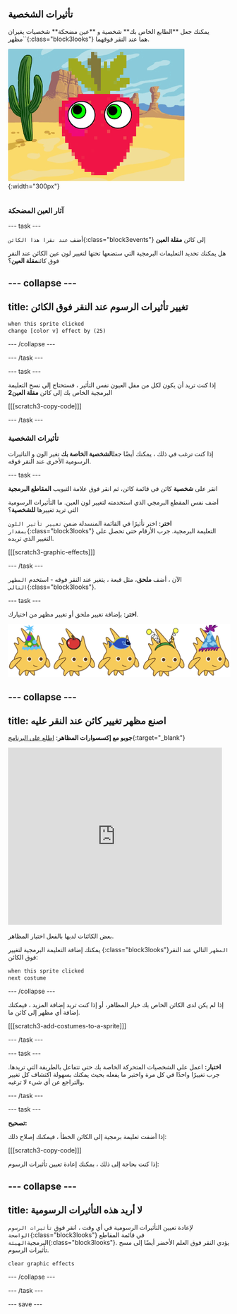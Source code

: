 ## تأثيرات الشخصية

<div style="display: flex; flex-wrap: wrap">
<div style="flex-basis: 200px; flex-grow: 1; margin-right: 15px;">
يمكنك جعل **الطابع الخاص بك** شخصية و **عين مضحكة** شخصيات يغيران `مظهر`{:class="block3looks"} هما عند النقر فوقهما.
</div>
<div>

![شخصية وعينان بتأثيرات رسومية.](images/character-graphic-effects.png){:width="300px"}    

</div>
</div>

### آثار العين المضحكة

--- task ---

أضف `عند نقرا هذا الكائن`{:class="block3events"} إلى كائن **مقلة العين**

هل يمكنك تحديد التعليمات البرمجية التي ستضعها تحتها لتغيير لون عين الكائن عند النقر فوق كائن**مقلة العين**؟

--- collapse ---
---
title: تغيير تأثيرات الرسوم عند النقر فوق الكائن
---

```blocks3
when this sprite clicked  
change [color v] effect by (25)
```

--- /collapse ---

--- /task ---

--- task ---

إذا كنت تريد أن يكون لكل من مقل العيون نفس التأثير ، فستحتاج إلى نسخ التعليمة البرمجية الخاص بك إلى كائن **مقلة العين2**

[[[scratch3-copy-code]]]

--- /task ---

### تأثيرات الشخصية

إذا كنت ترغب في ذلك ، يمكنك أيضًا جعل**الشخصية الخاصة بك** تغير الون و التاثيرات الرسومية الأخرى عند النقر فوقه.

--- task ---

انقر على **شخصية** كائن في قائمة كائن، ثم انقر فوق علامة التبويب **المقاطع البرمجية**

أضف نفس المقطع البرمجي الذي استخدمته لتغيير لون العين. ما التأثيرات الرسومية التي تريد تغييرها **للشخصية**؟

**اختر:** اختر تأثيرًا في القائمة المنسدلة ضمن `تغيير تأثير اللون بمقدار`{:class="block3looks"} التعليمة البرمجية. جرب الأرقام حتى تحصل على التغيير الذي تريده.

[[[scratch3-graphic-effects]]]

--- /task ---

الآن ، أضف **ملحق**، مثل قبعة ، يتغير عند النقر فوقه - استخدم `المظهر التالي`{:class="block3looks"}.

--- task ---

**اختر:** بإضافة تغيير ملحق أو تغيير مظهر من اختيارك.


![الشخصيات مع الملحقات.](images/accessory-sprite.png)

--- collapse ---
---
title: اصنع مظهر تغيير كائن عند النقر عليه
---

**جوبو مع إكسسوارات المظاهر**: [اطلع على البرنامج](https://scratch.mit.edu/projects/603397318/editor){:target="_blank"}
<div class="scratch-preview">
<iframe allowtransparency="true" width="485" height="402" src="https://scratch.mit.edu/projects/embed/603397318/?autostart=false" frameborder="0"></iframe>
</div>

بعض الكائنات لديها بالفعل اختيار المظاهر.

يمكنك إضافة التعليمة البرمجية لتغيير {:class="block3looks"}`المظهر` التالي عند النقر فوق الكائن:

```blocks3
when this sprite clicked
next costume
```

--- /collapse ---

إذا لم يكن لدى الكائن الخاص بك خيار المظاهر، أو إذا كنت تريد إضافة المزيد ، فيمكنك إضافة أي مظهر إلى كائن ما.

[[[scratch3-add-costumes-to-a-sprite]]]

--- /task ---

--- task ---

**اختبار:** اعمل على الشخصيات المتحركة الخاصة بك حتى تتفاعل بالطريقة التي تريدها. جرب تغييرًا واحدًا في كل مرة واختبر ما يفعله بحيث يمكنك بسهولة اكتشاف كل تغيير والتراجع عن أي شيء لا ترغبه.

--- /task ---

--- task ---

**تصحيح:**

إذا أضفت تعليمة برمجية إلى الكائن الخطأ ، فيمكنك إصلاح ذلك:

[[[scratch3-copy-code]]]

إذا كنت بحاجة إلى ذلك ، يمكنك إعادة تعيين تأثيرات الرسوم:

--- collapse ---
---
title: لا أريد هذه التأثيرات الرسومية
---

لإعادة تعيين التأثيرات الرسومية في أي وقت ، انقر فوق `تأثيرات الرسوم الواضحة`{:class="block3looks"} في قائمة المقاطع البرمجية`الهيئة`{:class="block3looks"}. يؤدي النقر فوق العلم الأخضر أيضًا إلى مسح تأثيرات الرسوم.

```blocks3
clear graphic effects
```
--- /collapse ---

--- /task ---

--- save ---

